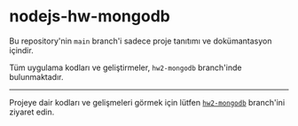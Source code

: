 # nodejs-hw-mongodb

Bu repository'nin `main` branch'i sadece proje tanıtımı ve dokümantasyon içindir.

Tüm uygulama kodları ve geliştirmeler, `hw2-mongodb` branch'inde bulunmaktadır.

---

Projeye dair kodları ve gelişmeleri görmek için lütfen [`hw2-mongodb`](https://github.com/OguzhanGrey/nodejs-hw-mongodb/tree/hw2-mongodb) branch'ini ziyaret edin.

